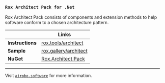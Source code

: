 ### `Rox Architect Pack for .Net`

Rox Architect Pack consists of components and extension methods to help software conform to a chosen architecture pattern.

| | Links |
| --- | --- |
| **Instructions** | [rox.tools/architect](https://rox.tools/architect/) |
| **Sample** | [rox.gallery/architect](https://rox.gallery/architect/) |
| **NuGet** | [Rox.Architect.Pack](https://www.nuget.org/packages/Rox.Architect.Pack/) |

---
Visit [`airobo.software`](https://airobo.software/) for more information.
